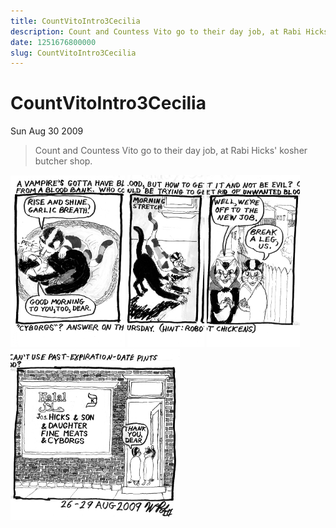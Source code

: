 ```yaml
---
title: CountVitoIntro3Cecilia
description: Count and Countess Vito go to their day job, at Rabi Hicks' kosher butcher shop.
date: 1251676800000
slug: CountVitoIntro3Cecilia
---
```



# CountVitoIntro3Cecilia

Sun Aug 30 2009

> Count and Countess Vito go to their day job, at Rabi Hicks' kosher butcher shop.
        
![undefined](/images/2009_08_31_r1p1_PfS-Vito3_1_.png)
![undefined](/images/2009_08_31_r1p2_PfS-Vito3_2_.png)
![undefined](/images/2009_08_31_r1p3_PfS-Vito3_3_.png)
![undefined](/images/2009_08_31_r1p4_PfS-Vito3_4_.png)

